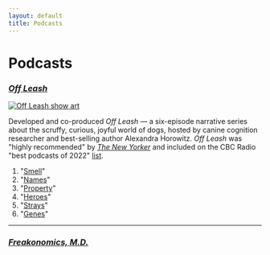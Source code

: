 ```yaml
---
layout: default
title: Podcasts
---
```


# Podcasts 

### <a href="https://freakonomics.com/series/off-leash/"><i>Off Leash</i></a>

<a href="https://freakonomics.com/series/off-leash/" target="_blank">
  <img src="{{ "/assets/OffLeash.jpg" | relative_url }}" alt="Off Leash show art">
</a>

Developed and co-produced <i>Off Leash</i> — a six-episode narrative series about the scruffy, curious, joyful world of dogs, hosted by canine cognition researcher and best-selling author Alexandra Horowitz. <i>Off Leash</i> was "highly recommended" by <a href="https://www.newyorker.com/goings-on-about-town/podcasts/off-leash-07-11-22"><i>The New Yorker</i></a> and included on the CBC Radio "best podcasts of 2022" <a href="https://www.cbc.ca/radio/podcastplaylist/the-best-podcasts-of-2022-1.6680311#:~:text=Off%20Leash%C2%A0(Freakonomics)%C2%A0">list</a>.

1. "<a href="https://freakonomics.com/podcast/smell/">Smell</a>"
2. "<a href="https://freakonomics.com/podcast/names/">Names</a>"
3. "<a href="https://freakonomics.com/podcast/property/">Property</a>"
4. "<a href="https://freakonomics.com/podcast/heroes/">Heroes</a>"
5. "<a href="https://freakonomics.com/podcast/strays/">Strays</a>"
6. "<a href="https://freakonomics.com/podcast/genes/">Genes</a>"

* * *

### <a href="https://freakonomics.com/series/bapu/"><i>Freakonomics, M.D.</i></a>
